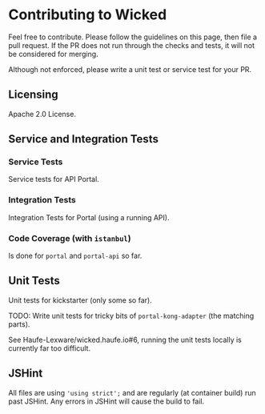 # Contributing to Wicked

Feel free to contribute. Please follow the guidelines on this page, then file a pull request. If the PR does not run through the checks and tests, it will not be considered for merging.

Although not enforced, please write a unit test or service test for your PR.

## Licensing

Apache 2.0 License.

## Service and Integration Tests

### Service Tests

Service tests for API Portal.

### Integration Tests

Integration Tests for Portal (using a running API).

### Code Coverage (with `istanbul`)

Is done for `portal` and `portal-api` so far.

## Unit Tests

Unit tests for kickstarter (only some so far).

TODO: Write unit tests for tricky bits of `portal-kong-adapter` (the matching parts).

See Haufe-Lexware/wicked.haufe.io#6, running the unit tests locally is currently far too difficult.

## JSHint

All files are using `'using strict';` and are regularly (at container build) run past JSHint. Any errors in JSHint will cause the build to fail.

